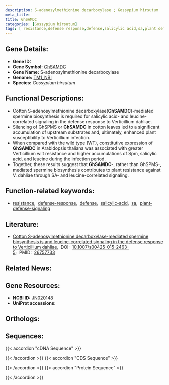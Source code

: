 ```yaml
---
description: S-adenosylmethionine decarboxylase ; Gossypium hirsutum
meta_title:
title: GhSAMDC
categories: [Gossypium hirsutum]
tags: [ resistance,defense response,defense,salicylic acid,sa,plant defense signaling ]
---
```


## Gene Details:
- **Gene ID:** []()
- **Gene Symbol:** <u>GhSAMDC</u>
- **Gene Name:** S-adenosylmethionine decarboxylase
- **Genome:** [TM1_NBI](https://yanglab.hzau.edu.cn/CottonMD/download.1)
- **Species:** *Gossypium hirsutum*

## Functional Descriptions:
   - Cotton S-adenosylmethionine decarboxylase(**GhSAMDC**)-mediated spermine biosynthesis is required for salicylic acid- and leucine-correlated signaling in the defense response to Verticillium dahliae.
   - Silencing of GhSPMS or **GhSAMDC** in cotton leaves led to a significant accumulation of upstream substrates and, ultimately, enhanced plant susceptibility to Verticillium infection.
   - When compared with the wild type (WT), constitutive expression of **GhSAMDC** in Arabidopsis thaliana was associated with greater Verticillium wilt resistance and higher accumulations of Spm, salicylic acid, and leucine during the infection period.
   - Together, these results suggest that **GhSAMDC**-, rather than GhSPMS-, mediated spermine biosynthesis contributes to plant resistance against V. dahliae through SA- and leucine-correlated signaling.

## Function-related keywords:
   - [resistance](/tags/resistance/),&nbsp;&nbsp;[defense-response](/tags/defense-response/),&nbsp;&nbsp;[defense](/tags/defense/),&nbsp;&nbsp;[salicylic-acid](/tags/salicylic-acid/),&nbsp;&nbsp;[sa](/tags/sa/),&nbsp;&nbsp;[plant-defense-signaling](/tags/plant-defense-signaling/)

## Literature:
   - [Cotton S-adenosylmethionine decarboxylase-mediated spermine biosynthesis is and leucine-correlated signaling in the defense response to Verticillium dahliae.](https://doi.org/10.1007/s00425-015-2463-5)&nbsp;&nbsp;DOI:&nbsp;&nbsp;[10.1007/s00425-015-2463-5](https://doi.org/10.1007/s00425-015-2463-5);&nbsp;&nbsp;PMID:&nbsp;&nbsp;[26757733](https://pubmed.ncbi.nlm.nih.gov/26757733/)

## Related News:

## Gene Resources:
- **NCBI ID:**  [JN020148](https://www.ncbi.nlm.nih.gov/gene/?term=JN020148)
- **UniProt accessions:**  [](https://www.uniprot.org/uniprotkb//entry)

## Orthologs:

## Sequences:
{{< accordion "cDNA Sequence" >}}

{{< /accordion >}}
{{< accordion "CDS Sequence" >}}

{{< /accordion >}}
{{< accordion "Protein Sequence" >}}

{{< /accordion >}}
